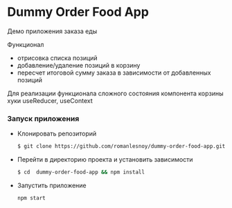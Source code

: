 # Dummy Order Food App

Демо приложения заказа еды

Функционал
- отрисовка списка позиций
- добавление/удаление позиций в корзину
- пересчет итоговой сумму заказа в зависимости от добавленных позиций

Для реализации функционала сложного состояния компонента корзины хуки useReducer, useContext

### Запуск приложения

- Клонировать репозиторий
    ```bash
    $ git clone https://github.com/romanlesnoy/dummy-order-food-app.git
    ```
- Перейти в директорию проекта и установить зависимости
    ```bash
    $ cd  dummy-order-food-app && npm install
    ```
- Запустить приложение
    ```bash
    npm start
    ```
